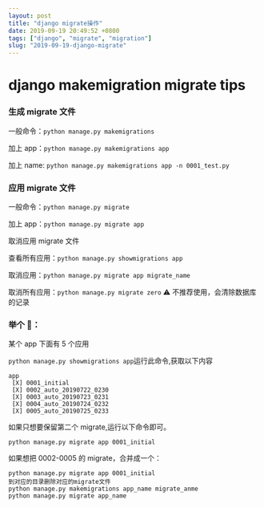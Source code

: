 ```yaml
---
layout: post
title: "django migrate操作"
date: 2019-09-19 20:49:52 +0800
tags: ["django", "migrate", "migration"]
slug: "2019-09-19-django-migrate"
---
```


# django makemigration migrate tips

### 生成 migrate 文件

一般命令：`python manage.py makemigrations`

加上 app：`python manage.py makemigrations app`

加上 name: `python manage.py makemigrations app -n 0001_test.py`

### 应用 migrate 文件

一般命令：`python manage.py migrate`

加上 app：`python manage.py migrate app`

取消应用 migrate 文件

查看所有应用：`python manage.py showmigrations app`

取消应用：`python manage.py migrate app migrate_name`

取消所有应用：`python manage.py migrate zero`
⚠️ 不推荐使用，会清除数据库的记录

### 举个 🌰：

某个 app 下面有 5 个应用

`python manage.py showmigrations app`运行此命令,获取以下内容

```
app
 [X] 0001_initial
 [X] 0002_auto_20190722_0230
 [X] 0003_auto_20190723_0231
 [X] 0004_auto_20190724_0232
 [X] 0005_auto_20190725_0233
```

如果只想要保留第二个 migrate,运行以下命令即可。

```
python manage.py migrate app 0001_initial
```

如果想把 0002-0005 的 migrate，合并成一个：

```
python manage.py migrate app 0001_initial
到对应的目录删除对应的migrate文件
python manage.py makemigrations app_name migrate_anme
python manage.py migrate app_name
```
